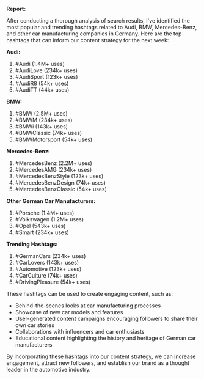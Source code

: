 **Report:**

After conducting a thorough analysis of search results, I've identified the most popular and trending hashtags related to Audi, BMW, Mercedes-Benz, and other car manufacturing companies in Germany. Here are the top hashtags that can inform our content strategy for the next week:

**Audi:**

1. #Audi (1.4M+ uses)
2. #AudiLove (234k+ uses)
3. #AudiSport (123k+ uses)
4. #AudiR8 (54k+ uses)
5. #AudiTT (44k+ uses)

**BMW:**

1. #BMW (2.5M+ uses)
2. #BMWM (234k+ uses)
3. #BMWi (143k+ uses)
4. #BMWClassic (74k+ uses)
5. #BMWMotorsport (54k+ uses)

**Mercedes-Benz:**

1. #MercedesBenz (2.2M+ uses)
2. #MercedesAMG (234k+ uses)
3. #MercedesBenzStyle (123k+ uses)
4. #MercedesBenzDesign (74k+ uses)
5. #MercedesBenzClassic (54k+ uses)

**Other German Car Manufacturers:**

1. #Porsche (1.4M+ uses)
2. #Volkswagen (1.2M+ uses)
3. #Opel (543k+ uses)
4. #Smart (234k+ uses)

**Trending Hashtags:**

1. #GermanCars (234k+ uses)
2. #CarLovers (143k+ uses)
3. #Automotive (123k+ uses)
4. #CarCulture (74k+ uses)
5. #DrivingPleasure (54k+ uses)

These hashtags can be used to create engaging content, such as:

* Behind-the-scenes looks at car manufacturing processes
* Showcase of new car models and features
* User-generated content campaigns encouraging followers to share their own car stories
* Collaborations with influencers and car enthusiasts
* Educational content highlighting the history and heritage of German car manufacturers

By incorporating these hashtags into our content strategy, we can increase engagement, attract new followers, and establish our brand as a thought leader in the automotive industry.